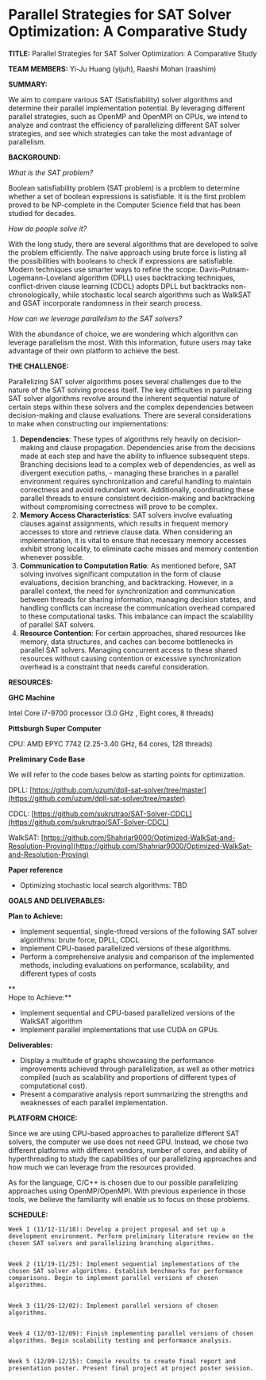 # Parallel Strategies for SAT Solver Optimization: A Comparative Study

**TITLE:** Parallel Strategies for SAT Solver Optimization: A Comparative Study

**TEAM MEMBERS:** Yi-Ju Huang (yijuh), Raashi Mohan (raashim)

**SUMMARY:** 

We aim to compare various SAT (Satisfiability) solver algorithms and determine their parallel implementation potential. By leveraging different parallel strategies, such as OpenMP and OpenMPI on CPUs, we intend to analyze and contrast the efficiency of parallelizing different SAT solver strategies, and see which strategies can take the most advantage of parallelism.

**BACKGROUND:** 

_What is the SAT problem?_

Boolean satisfiability problem (SAT problem) is a problem to determine whether a set of boolean expressions is satisfiable. It is the first problem proved to be NP-complete in the Computer Science field that has been studied for decades.

_How do people solve it?_

With the long study, there are several algorithms that are developed to solve the problem efficiently. The naive approach using brute force is listing all the possibilities with booleans to check if expressions are satisfiable. Modern techniques use smarter ways to refine the scope. Davis-Putnam-Logemann-Loveland algorithm (DPLL) uses backtracking techniques, conflict-driven clause learning (CDCL) adopts DPLL but backtracks non-chronologically, while stochastic local search algorithms such as WalkSAT and GSAT incorporate randomness in their search process.

_How can we leverage parallelism to the SAT solvers?_

With the abundance of choice, we are wondering which algorithm can leverage parallelism the most. With this information, future users may take advantage of their own platform to achieve the best.

**THE CHALLENGE:** 

Parallelizing SAT solver algorithms poses several challenges due to the nature of the SAT solving process itself. The key difficulties in parallelizing SAT solver algorithms revolve around the inherent sequential nature of certain steps within these solvers and the complex dependencies between decision-making and clause evaluations. There are several considerations to make when constructing our implementations:



1. **Dependencies**: These types of algorithms rely heavily on decision-making and clause propagation. Dependencies arise from the decisions made at each step and have the ability to influence subsequent steps. Branching decisions lead to a complex web of dependencies, as well as divergent execution paths, - managing these branches in a parallel environment requires synchronization and careful handling to maintain correctness and avoid redundant work. Additionally, coordinating these parallel threads to ensure consistent decision-making and backtracking without compromising correctness will prove to be complex.
2. **Memory Access Characteristics**: SAT solvers involve evaluating clauses against assignments, which results in frequent memory accesses to store and retrieve clause data. When considering an implementation, it is vital to ensure that necessary memory accesses exhibit strong locality, to eliminate cache misses and memory contention whenever possible.
3. **Communication to Computation Ratio**: As mentioned before, SAT solving involves significant computation in the form of clause evaluations, decision branching, and backtracking. However, in a parallel context, the need for synchronization and communication between threads for sharing information, managing decision states, and handling conflicts can increase the communication overhead compared to these computational tasks. This imbalance can impact the scalability of parallel SAT solvers.
4. **Resource Contention**: For certain approaches, shared resources like memory, data structures, and caches can become bottlenecks in parallel SAT solvers. Managing concurrent access to these shared resources without causing contention or excessive synchronization overhead is a constraint that needs careful consideration.

**RESOURCES:** 

**GHC Machine**

Intel Core i7-9700 processor (3.0 GHz , Eight cores, 8 threads)

**Pittsburgh Super Computer**

CPU: AMD EPYC 7742 (2.25-3.40 GHz, 64 cores, 128 threads)

**Preliminary Code Base**

We will refer to the code bases below as starting points for optimization.

DPLL: [https://github.com/uzum/dpll-sat-solver/tree/master](https://github.com/uzum/dpll-sat-solver/tree/master)

CDCL: [https://github.com/sukrutrao/SAT-Solver-CDCL](https://github.com/sukrutrao/SAT-Solver-CDCL)

WalkSAT: [https://github.com/Shahriar9000/Optimized-WalkSat-and-Resolution-Proving](https://github.com/Shahriar9000/Optimized-WalkSat-and-Resolution-Proving)

**Paper reference**



* Optimizing stochastic local search algorithms: TBD

**GOALS AND DELIVERABLES:**

**Plan to Achieve:**



* Implement sequential, single-thread versions of the following SAT solver algorithms: brute force, DPLL, CDCL
* Implement CPU-based parallelized versions of these algorithms. 
* Perform a comprehensive analysis and comparison of the implemented methods, including evaluations on performance, scalability, and different types of costs

**	 \
Hope to Achieve:**



* Implement sequential and CPU-based parallelized versions of the WalkSAT algorithm
* Implement parallel implementations that use CUDA on GPUs.

**Deliverables:**



* Display a multitude of graphs showcasing the performance improvements achieved through parallelization, as well as other metrics compiled (such as scalability and proportions of different types of computational cost).
* Present a comparative analysis report summarizing the strengths and weaknesses of each parallel implementation.

**PLATFORM CHOICE:** 

Since we are using CPU-based approaches to parallelize different SAT solvers, the computer we use does not need GPU. Instead, we chose two different platforms with different vendors, number of cores, and ability of hyperthreading to study the capabilities of our parallelizing approaches and how much we can leverage from the resources provided.

As for the language, C/C++ is chosen due to our possible parallelizing approaches using OpenMP/OpenMPI. With previous experience in those tools, we believe the familiarity will enable us to focus on those problems.

**SCHEDULE:** 


    Week 1 (11/12-11/18): Develop a project proposal and set up a development environment. Perform preliminary literature review on the chosen SAT solvers and parallelizing branching algorithms. 


    Week 2 (11/19-11/25): Implement sequential implementations of the chosen SAT solver algorithms. Establish benchmarks for performance comparisons. Begin to implement parallel versions of chosen algorithms. 


    Week 3 (11/26-12/02): Implement parallel versions of chosen algorithms. 


    Week 4 (12/03-12/09): Finish implementing parallel versions of chosen algorithms. Begin scalability testing and performance analysis.


    Week 5 (12/09-12/15): Compile results to create final report and presentation poster. Present final project at project poster session. 


